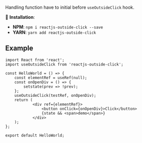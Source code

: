Handling function have to initial before `useOutsideClick` hook.

🌈 **Installation**:

-   **NPM**: `npm i reactjs-outside-click --save`
-   **YARN**: `yarn add reactjs-outside-click`

## Example

```
import React from 'react';
import useOutsideClick from 'reactjs-outside-click';

const HelloWorld = () => {
    const elementRef = useRef(null);
    const onOpenDiv = () => {
        setstate(prev => !prev);
    };
    useOutsideClick(testRef, onOpenDiv);
    return (
            <div ref={elementRef}>
                <button onClick={onOpenDiv}>Click</button>
                {state && <span>demo</span>}
            </div>
    );
};

export default HelloWorld;
```
